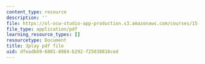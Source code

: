 ```yaml
---
content_type: resource
description: ''
file: https://ol-ocw-studio-app-production.s3.amazonaws.com/courses/15-031j-energy-decisions-markets-and-policies-spring-2012/dfeadb6968018084b292f25038816ced_m0eRTYvmRDg.pdf
file_type: application/pdf
learning_resource_types: []
resourcetype: Document
title: 3play pdf file
uid: dfeadb69-6801-8084-b292-f25038816ced
---
```

